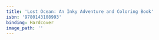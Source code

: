 ```yaml
---
title: 'Lost Ocean: An Inky Adventure and Coloring Book'
isbn: '9780143108993'
binding: Hardcover
image_path: ''
---
```


